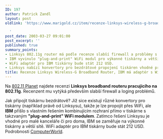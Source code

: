 ```yaml
---
ID: 197
author: Patrick Zandl
layout: post
oldlink: 'https://www.marigold.cz/item/recenze-linksys-wireless-g-broadband-router-ibm-ma-adapter-s-wifi-pro-tiskarny

  '
post_date: 2003-03-27 09:01:00
post_excerpt: ''
published: true
summary_points:
- Linksys 802.11g router má podle recenze slabší firewall a problémy s logováním.
- IBM vyvinulo "plug-and-print" WiFi modul pro výkonné tiskárny a větší sítě.
- WiFi adaptér pro IBM tiskárny bude stát 212 USD.
- Linksys nabízí konvertory pro bezdrátové propojení tiskáren vhodné pro malé kanceláře.
title: Recenze Linksys Wireless-G Broadband Router, IBM má adaptér s WiFi pro tiskárny
---
```


<p>
Na <A href="http://www.80211-planet.com/reviews/AP/article.php/2170391" target=_blank>802.11 Planet</A> najdete recenzi <STRONG>Linksys broadband routeru pracujícího na 802.11g</STRONG>. Recenzent mu vytýká především slabší firewall a loging problémů. </p>

<p>
Jak připojit tiskárnu bezdrátově? Již sice existují různé konvertory pro tiskárny (například právě od Linksysu), takže je lze propojit přes WiFi, ale <STRONG>IBM</STRONG> přišlo s vlastním řešením kombinujícím rozhraní přímo v tiskárne s takzvaným <STRONG>"plug-and-print" WiFi modulem</STRONG>. Zatímco řešení Linksysu je vhodné pro malé kanceláře či pro doma, IBM se zaměřuje na výkonné tiskárny a větší sítě. WiFi adaptér pro IBM tiskárny bude stát 212 USD. Podrobnosti <A href="http://www.computerworld.com/hardwaretopics/hardware/story/0,10801,79704,00.html" target=_blank>ComputerWorld</A>.</p>